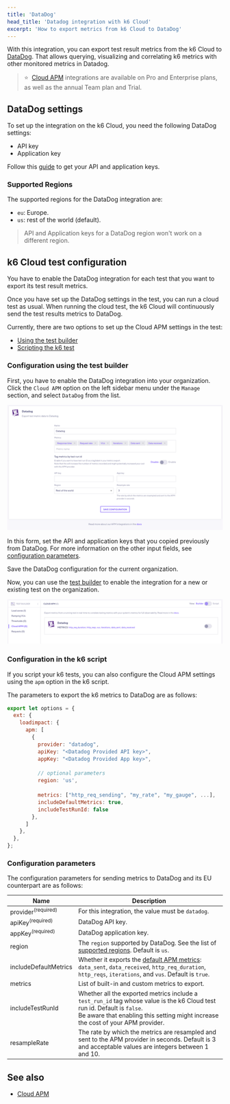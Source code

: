 ```yaml
---
title: 'DataDog'
head_title: 'Datadog integration with k6 Cloud'
excerpt: 'How to export metrics from k6 Cloud to DataDog'
---
```


With this integration, you can export test result metrics from the k6 Cloud to [DataDog](https://www.datadoghq.com/). That allows querying, visualizing and correlating k6 metrics with other monitored metrics in Datadog. 

> ⭐️  &nbsp;[Cloud APM](/cloud/integrations/cloud-apm/) integrations are available on Pro and Enterprise plans, as well as the annual Team plan and Trial.


## DataDog settings

To set up the integration on the k6 Cloud, you need the following DataDog settings:

- API key
- Application key

Follow this [guide](https://docs.datadoghq.com/account_management/api-app-keys/) to get your API and application keys.  

### Supported Regions

The supported regions for the DataDog integration are:

- `eu`: Europe.
- `us`: rest of the world (default).

> API and Application keys for a DataDog region won't work on a different region.

## k6 Cloud test configuration

You have to enable the DataDog integration for each test that you want to export its test result metrics.

Once you have set up the DataDog settings in the test, you can run a cloud test as usual. When running the cloud test, the k6 Cloud will continuously send the test results metrics to DataDog.

Currently, there are two options to set up the Cloud APM settings in the test:

- [Using the test builder](#configuration-using-the-test-builder)
- [Scripting the k6 test](#configuration-in-the-k6-script)  

### Configuration using the test builder

First, you have to enable the DataDog integration into your organization. Click the `Cloud APM` option on the left sidebar menu under the `Manage` section, and select `DataDog` from the list.

![Cloud APM - DataDog Form UI](images/datadog-cloud-app-form.png)

In this form, set the API and application keys that you copied previously from DataDog.  For more information on the other input fields, see [configuration parameters](#configuration-parameters).

Save the DataDog configuration for the current organization. 

Now, you can use the [test builder](/test-authoring/test-builder) to enable the integration for a new or existing test on the organization.

![Cloud APM - DataDog Test Builder UI](images/datadog-cloud-app-testbuilder.png)

### Configuration in the k6 script

If you script your k6 tests, you can also configure the Cloud APM settings using the `apm` option in the k6 script. 

The parameters to export the k6 metrics to DataDog are as follows:

```javascript
export let options = {
  ext: {
    loadimpact: {
      apm: [
        {
          provider: "datadog",
          apiKey: "<Datadog Provided API key>",
          appKey: "<Datadog Provided App key>",

          // optional parameters
          region: 'us',

          metrics: ["http_req_sending", "my_rate", "my_gauge", ...],
          includeDefaultMetrics: true,
          includeTestRunId: false
        },
      ]
    },
  },
};
```

### Configuration parameters

The configuration parameters for sending metrics to DataDog and its EU counterpart are as follows:

| Name                    | Description                                                                                                                                            |
| ----------------------- | ------------------------------------------------------------------------------------------------------------------------------------------------------ |
| provider<sup>(required)</sup>              | For this integration, the value must be `datadog`.   |
| apiKey<sup>(required)</sup>                | DataDog API key.                         |
| appKey<sup>(required)</sup>                | DataDog application key.                 |
| region                | The `region` supported by DataDog. See the list of [supported regions](#supported-regions). Default is `us`.                 |
| includeDefaultMetrics | Whether it exports the [default APM metrics](/cloud/integrations/cloud-apm/#default-apm-metrics): `data_sent`, `data_received`, `http_req_duration`, `http_reqs`, `iterations`, and `vus`. Default is `true`. |
| metrics               | List of built-in and custom metrics to export.    |
| includeTestRunId      | Whether all the exported metrics include a `test_run_id` tag whose value is the k6 Cloud test run id. Default is `false`. <br/> Be aware that enabling this setting might increase the cost of your APM provider. |
| resampleRate          | The rate by which the metrics are resampled and sent to the APM provider in seconds. Default is 3 and acceptable values are integers between 1 and 10. |

## See also

- [Cloud APM](/cloud/integrations/cloud-apm/)